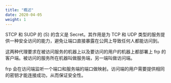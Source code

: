 ```yaml
---
title: "概述"
date: 2020-04-05
weight: 1
---
```


STCP 和 SUDP 的 (S) 的含义是 Secret。其作用是为 TCP 和 UDP 类型的服务提供一种安全访问的能力，避免让端口直接暴露在公网上导致任何人都能访问到。

这两种代理要求在被访问服务的机器上以及要访问的用户的机器上都部署上 frp 的客户端。被访问的服务所在机器叫做服务端，另一端叫做访问端。

frp 会在访问端监听一个端口和服务端的端口做映射。访问端的用户需要提供相同的密钥才能连接成功，从而保证安全性。
